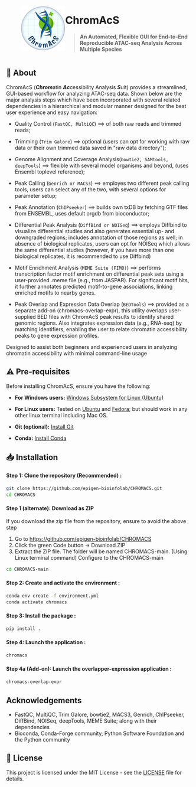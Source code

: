 
<div style="display: flex; align-items: center;">
  <img src="chromacs/assets/ChromAcS.png" alt="ChromAcS Logo" width="120" style="margin-left: 40px;" />
  <div>
  
# **ChromAcS**

> **An Automated, Flexible GUI for End-to-End Reproducible ATAC-seq Analysis Across Multiple Species**

  </div>
</div>



## 📖 About

ChromAcS (***Chrom***atin ***Ac***cessibility Analysis ***S***uit) provides a streamlined, GUI-based workflow for analyzing ATAC-seq data. Shown below are the major analysis steps which have been incorporated with several related dependencies in a hierarchical and modular manner designed for the best user experience and easy navigation:

- Quality Control (`FastQC, MultiQC`) ==> of both raw reads and trimmed reads;

- Trimming (`Trim Galore`) ==> optional (users can opt for working with raw data or their own trimmed data saved in "raw data directory");

- Genome Alignment and Coverage Analysis(`bowtie2, SAMtools, deepTools`) ==> flexible with several model organisms and beyond, (uses Ensembl toplevel reference);

- Peak Calling (`Genrich or MACS3`) ==> employes two different peak calling tools, users can select any of the two, with several options for parameter setup;

- Peak Annotation (`ChIPseeker`) ==> builds own txDB by fetching GTF files from ENSEMBL, uses default orgdb from bioconductor;

- Differential Peak Analysis (`DiffBind or NOISeq`) ==> employs Diffbind to visualize differential studies and also generates essential up- and downgraded regions; includes annotation of those regions as well; in absence of biological replicates, users can opt for NOISeq which allows the same differential studies (however, if you have more than one biological replicates, it is recommended to use Diffbind)

- Motif Enrichment Analysis (`MEME Suite (FIMO)`) ==> performs transcription factor motif enrichment on differential peak sets using a user-provided .meme file (e.g., from JASPAR). For significant motif hits, it further annotates predicted motif-to-gene associations, linking enriched motifs to nearby genes.

- Peak Overlap and Expression Data Overlap  (`BEDTools`) ==> provided as a separate add-on (chromacs-overlap-expr), this utility overlaps user-supplied BED files with ChromAcS peak results to identify shared genomic regions. Also integrates expression data (e.g., RNA-seq) by matching identifiers, enabling the user to relate chromatin accessibility peaks to gene expression profiles.


Designed to assist both beginners and experienced users in analyzing chromatin accessibility with minimal command-line usage

## ⚠️ Pre-requisites

Before installing ChromAcS, ensure you have the following:

- **For Windows users:** [Windows Subsystem for Linux (Ubuntu)](https://learn.microsoft.com/en-us/windows/wsl/install)
  
- **For Linux users:** Tested on [Ubuntu](https://ubuntu.com/download) and [Fedora](https://getfedora.org/); but should work in any other linux terminal including Mac OS.
  
- **Git (optional):** [Install Git](https://git-scm.com/book/en/v2/Getting-Started-Installing-Git)
  
- **Conda:** [Install Conda](https://docs.conda.io/projects/conda/en/latest/user-guide/install/index.html)


## 📥 Installation

#### Step 1: Clone the repository (Recommended) :
```bash
git clone https://github.com/epigen-bioinfolab/CHROMACS.git
cd CHROMACS
```

#### Step 1 (alternate): Download as ZIP
If you download the zip file from the repository, ensure to avoid the above step

1. Go to https://github.com/epigen-bioinfolab/CHROMACS
2. Click the green Code button → Download ZIP
3. Extract the ZIP file.
The folder will be named CHROMACS-main. (Using Linux terminal command) Configure to the CHROMACS-main
```bash
cd CHROMACS-main
```

#### Step 2: Create and activate the environment :
```bash
conda env create -f environment.yml
conda activate chromacs
```

#### Step 3: Install the package :
```bash
pip install .
```

#### Step 4: Launch the application :
```bash
chromacs
```

#### Step 4a (Add-on): Launch the overlapper-expression application :
```bash
chromacs-overlap-expr
```


## Acknowledgements

- FastQC, MultiQC, Trim Galore, bowtie2, MACS3, Genrich, ChIPseeker, DiffBind, NOISeq, deepTools, MEME Suite; along with their dependencies
- Bioconda, Conda-Forge community, Python Software Foundation and the Python community


## 📝 License
This project is licensed under the MIT License - see the [LICENSE](LICENSE) file for details.
